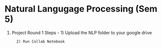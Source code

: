 # Natural Langugage Processing (Sem 5)
 
1. Project Round 1
 Steps -
         1) Upload the NLP folder to your google drive
         
         2) Run Collab Notebook
